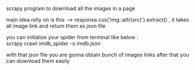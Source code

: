 scrapy program to download all the images in a page 

main idea relly on is this --> response.css('img::attr(src)').extract()    , it takes all image link and return them as json file

you can initialize your spider from terminal like below :<br>
scrapy crawl imdb_spider -o imdb.json 

with that json file you are gonna obtain bunch of images links after that you can download them easily 

